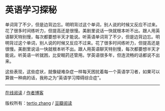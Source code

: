 # 英语学习探秘

单词背了不少，但是边背边忘。明明背过这个单词，别人说的时候又反应不过来。花了很多时间练听力，但提高还是很慢。美剧里说话一快就根本听不出。跟人用英语聊天特别慢，每次都要想半天才能说。听英语单词背了不少，但是边背边忘。明明背过这个单词，别人说的时候又反应不过来。花了很多时间练听力，但提高还是很慢。美剧里说话一快就根本听不出。跟人用英语聊天特别慢，每次都要想半天才能说。听英语一听就困，比安眠药还管用。学英语很多年，但连流畅的话都说不出来。

这些表现，这些症状，就像疑难杂症一样每天困扰着每一个英语学习者，如果可以算做一种病的话，我称之为“英语学习障碍综合症”。



***

[在线阅读](https://cookabc.github.io/Ying-Yu-Xue-Xi-Tan-Mi/) / [作者博客](http://www.tertioenglish.com/)

版权所有：[tertio zhang](https://read.douban.com/author/63703632/) / [豆瓣阅读](https://read.douban.com/column/2449267/)